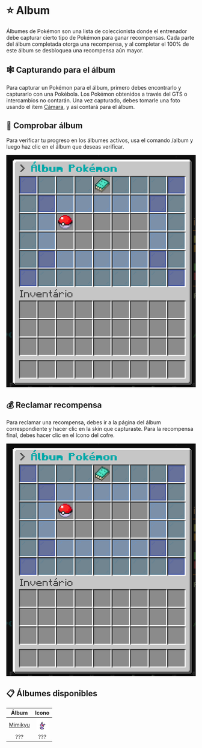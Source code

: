 # ⭐ Album

Álbumes de Pokémon son una lista de coleccionista donde el entrenador debe capturar cierto tipo de Pokémon para ganar recompensas. Cada parte del álbum completada otorga una recompensa, y al completar el 100% de este álbum se desbloquea una recompensa aún mayor.

## 🕸️ Capturando para el álbum

Para capturar un Pokémon para el álbum, primero debes encontrarlo y capturarlo con una Pokébola. Los Pokémon obtenidos a través del GTS o intercambios no contarán. Una vez capturado, debes tomarle una foto usando el ítem [Cámara](https://pixelmonmod.com/wiki/Camera), y así contará para el álbum.

## 🔎 Comprobar álbum

Para verificar tu progreso en los álbumes activos, usa el comando /album y luego haz clic en el álbum que deseas verificar.

<div style="text-align: center">
<img src="../images/funciones/album/tutorial/album1.png"
alt="Verificar album">
</div>

## 💰 Reclamar recompensa

Para reclamar una recompensa, debes ir a la página del álbum correspondiente y hacer clic en la skin que capturaste. Para la recompensa final, debes hacer clic en el ícono del cofre.

<div style="text-align: center">
<img src="../images/funciones/album/tutorial/album1.png"
alt="Verificar album">
</div>

## 📋 Álbumes disponibles

|Álbum|Icono|
|:---:|:---:|
|[Mimikyu](../funciones/album/mimikyu/album_mimikyu.md)|![Mimikyu Sprite](../images/funciones/album/mimikyu/mimigengar_sp.png)|
|???|???|
